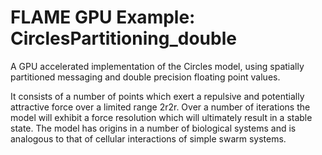 # FLAME GPU Example: CirclesPartitioning_double

A GPU accelerated implementation of the Circles model, using spatially partitioned messaging and double precision floating point values.

It consists of a number of points which exert a repulsive and potentially attractive force over a limited range 2r2r. Over a number of iterations the model will exhibit a force resolution which will ultimately result in a stable state. The model has origins in a number of biological systems and is analogous to that of cellular interactions of simple swarm systems.